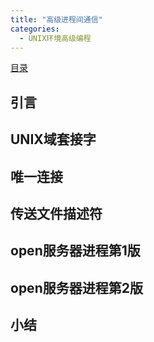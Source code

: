 ```yaml
---
title: "高级进程间通信"
categories:
  - UNIX环境高级编程
---
```


[目录](UNIX环境高级编程)

## 引言

## UNIX域套接字

## 唯一连接

## 传送文件描述符

## open服务器进程第1版

## open服务器进程第2版

## 小结 